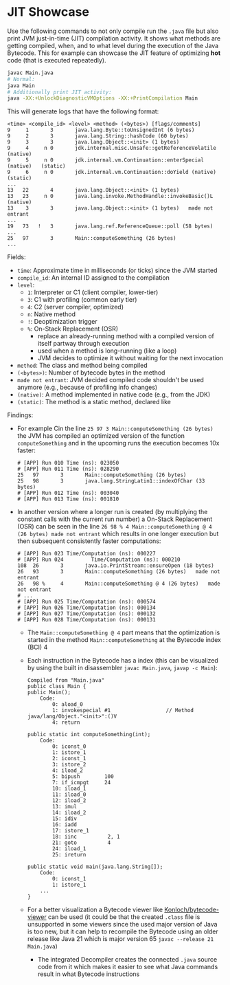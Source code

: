 # JIT Showcase

Use the following commands to not only compile run the `.java` file but also print JVM just-in-time (JIT) compilation activity.
It shows what methods are getting compiled, when, and to what level during the execution of the Java Bytecode.
This for example can showcase the JIT feature of optimizing **hot** code (that is executed repeatedly).

```sh
javac Main.java
# Normal:
java Main
# Additionally print JIT activity:
java -XX:+UnlockDiagnosticVMOptions -XX:+PrintCompilation Main
```

This will generate logs that have the following format:

```text
<time> <compile_id> <level> <method> (<bytes>) [flags/comments]
9     1       3       java.lang.Byte::toUnsignedInt (6 bytes)
9     2       3       java.lang.String::hashCode (60 bytes)
9     3       3       java.lang.Object::<init> (1 bytes)
9     4     n 0       jdk.internal.misc.Unsafe::getReferenceVolatile (native)
9     5     n 0       jdk.internal.vm.Continuation::enterSpecial (native)   (static)
9     6     n 0       jdk.internal.vm.Continuation::doYield (native)   (static)
...
13   22       4       java.lang.Object::<init> (1 bytes)
13   23     n 0       java.lang.invoke.MethodHandle::invokeBasic()L (native)
13    3       3       java.lang.Object::<init> (1 bytes)   made not entrant
...
19   73   !   3       java.lang.ref.ReferenceQueue::poll (58 bytes)
...
25   97       3       Main::computeSomething (26 bytes)
...
```

Fields:

- `time`: Approximate time in milliseconds (or ticks) since the JVM started
- `compile_id`: An internal ID assigned to the compilation
- `level`:
  - `1`: Interpreter or C1 (client compiler, lower-tier)
  - `3`: C1 with profiling (common early tier)
  - `4`: C2 (server compiler, optimized)
  - `n`: Native method
  - `!`: Deoptimization trigger
  - `%`: On-Stack Replacement (OSR)
    - replace an already-running method with a compiled version of itself partway through execution
    - used when a method is long-running (like a loop)
    - JVM decides to optimize it without waiting for the next invocation
- `method`: The class and method being compiled
- `(<bytes>)`: Number of bytecode bytes in the method
- `made not entrant`: JVM decided compiled code shouldn't be used anymore (e.g., because of profiling info changes)
- `(native)`: A method implemented in native code (e.g., from the JDK)
- `(static)`: The method is a static method, declared like

Findings:

- For example Cin the line `25 97 3 Main::computeSomething (26 bytes)` the JVM has compiled an optimized version of the function `computeSomething` and in the upcoming runs the execution becomes 10x faster:

  ```text
  # [APP] Run 010 Time (ns): 023050
  # [APP] Run 011 Time (ns): 028290
  25   97       3       Main::computeSomething (26 bytes)
  25   98       3       java.lang.StringLatin1::indexOfChar (33 bytes)
  # [APP] Run 012 Time (ns): 003040
  # [APP] Run 013 Time (ns): 001810
  ```

- In another version where a longer run is created (by multiplying the constant calls with the current run number) a On-Stack Replacement (OSR) can be seen in the line `26 98 % 4 Main::computeSomething @ 4 (26 bytes) made not entrant` which results in one longer execution but then subsequent consistently faster computations:

  ```text
  # [APP] Run 023 Time/Computation (ns): 000227
  # [APP] Run 024         Time/Computation (ns): 000210
  108  26       3       java.io.PrintStream::ensureOpen (18 bytes)
  26   93       3       Main::computeSomething (26 bytes)   made not entrant
  26   98 %     4       Main::computeSomething @ 4 (26 bytes)   made not entrant
  # ...
  # [APP] Run 025 Time/Computation (ns): 000574
  # [APP] Run 026 Time/Computation (ns): 000134
  # [APP] Run 027 Time/Computation (ns): 000132
  # [APP] Run 028 Time/Computation (ns): 000131
  ```

  - The `Main::computeSomething @ 4` part means that the optimization is started in the method `Main::computeSomething` at the Bytecode index (BCI) 4
  - Each instruction in the Bytecode has a index (this can be visualized by using the built in disassembler `javac Main.java`, `javap -c Main`):

    ```text
    Compiled from "Main.java"
    public class Main {
    public Main();
        Code:
            0: aload_0
            1: invokespecial #1                  // Method java/lang/Object."<init>":()V
            4: return

    public static int computeSomething(int);
        Code:
            0: iconst_0
            1: istore_1
            2: iconst_1
            3: istore_2
            4: iload_2
            5: bipush        100
            7: if_icmpgt     24
            10: iload_1
            11: iload_0
            12: iload_2
            13: imul
            14: iload_2
            15: idiv
            16: iadd
            17: istore_1
            18: iinc          2, 1
            21: goto          4
            24: iload_1
            25: ireturn

    public static void main(java.lang.String[]);
        Code:
            0: iconst_1
            1: istore_1
        ...
    }
    ```

  - For a better visualization a Bytecode viewer like [Konloch/bytecode-viewer](https://github.com/konloch/bytecode-viewer) can be used (it could be that the created `.class` file is unsupported in some viewers since the used major version of Java is too new, but it can help to recompile the Bytecode using an older release like Java 21 which is major version 65 `javac --release 21 Main.java`)
    - The integrated Decompiler creates the connected `.java` source code from it which makes it easier to see what Java commands result in what Bytecode instructions
